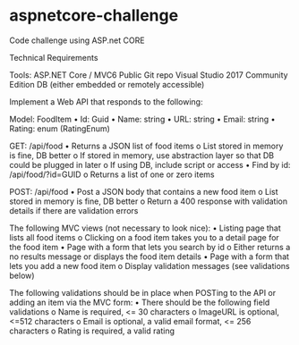 # aspnetcore-challenge
Code challenge using ASP.net CORE

Technical Requirements
 
Tools:
ASP.NET Core / MVC6
Public Git repo
Visual Studio 2017 Community Edition
DB (either embedded or remotely accessible)
 
Implement a Web API that responds to the following:
 
Model: 
FoodItem
• Id: Guid
• Name: string
• URL: string
• Email: string
• Rating: enum (RatingEnum)
 
GET: /api/food
• Returns a JSON list of food items 
  o List stored in memory is fine, DB better
  o If stored in memory, use abstraction layer so that DB could be plugged in later
  o If using DB, include script or access
• Find by id: /api/food/?id=GUID 
  o Returns a list of one or zero items
 
POST: /api/food
• Post a JSON body that contains a new food item 
  o List stored in memory is fine, DB better
  o Return a 400 response with validation details if there are validation errors
 
The following MVC views (not necessary to look nice):
• Listing page that lists all food items 
  o Clicking on a food item takes you to a detail page for the food item
• Page with a form that lets you search by id 
  o Either returns a no results message or displays the food item details
• Page with a form that lets you add a new food item 
  o Display validation messages (see validations below)
 
The following validations should be in place when POSTing to the API or adding an item via the MVC form:
• There should be the following field validations 
  o Name is required, <= 30 characters
  o ImageURL is optional,  <=512 characters
  o Email is optional, a valid email format, <= 256 characters
  o Rating is required, a valid rating
